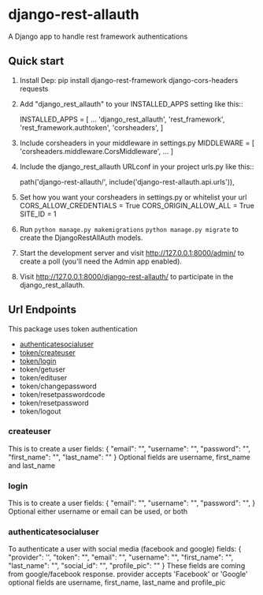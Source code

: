 # django-rest-allauth
A Django app to handle rest framework authentications

Quick start
-----------
1. Install Dep:
    pip install django-rest-framework django-cors-headers requests

2. Add "django_rest_allauth" to your INSTALLED_APPS setting like this::

    INSTALLED_APPS = [
        ...
        'django_rest_allauth',
        'rest_framework',
        'rest_framework.authtoken',
        'corsheaders',
    ]

3. Include corsheaders in your middleware in settings.py
    MIDDLEWARE = [
    'corsheaders.middleware.CorsMiddleware',
    ...
    ]

4. Include the django_rest_allauth URLconf in your project urls.py like this::

    path('django-rest-allauth/', include('django-rest-allauth.api.urls')),

5. Set how you want your corsheaders in settings.py or whitelist your url
    CORS_ALLOW_CREDENTIALS = True
    CORS_ORIGIN_ALLOW_ALL = True
    SITE_ID = 1

6. Run ``python manage.py makemigrations`` ``python manage.py migrate`` to create the DjangoRestAllAuth models.

7. Start the development server and visit http://127.0.0.1:8000/admin/
   to create a poll (you'll need the Admin app enabled).

8. Visit http://127.0.0.1:8000/django-rest-allauth/ to participate in the django_rest_allauth.

## Url Endpoints
This package uses token authentication
* [authenticatesocialuser](#authenticatesocialuser)
* [token/createuser](#createuser)
* [token/login](#login)
* token/getuser
* token/edituser
* token/changepassword
* token/resetpasswordcode
* token/resetpassword
* token/logout


### createuser 
This is to create a user
fields:
{
    "email": "",
    "username": "",
    "password": "",
    "first_name": "",
    "last_name": ""
}
Optional fields are username, first_name and last_name



### login 
This is to create a user
fields:
{
    "email": "",
    "username": "",
    "password": "",
}
Optional either username or email can be used, or both


### authenticatesocialuser

To authenticate a user with social media (facebook and google)
fields:
{
    "provider": '',
    "token": "",
    "email": "",
    "username": "",
    "first_name": "",
    "last_name": "",
    "social_id": "",
    "profile_pic": ""
}
These fields are coming from google/facebook response.
provider accepts 'Facebook' or 'Google'
optional fields are username, first_name, last_name and profile_pic



